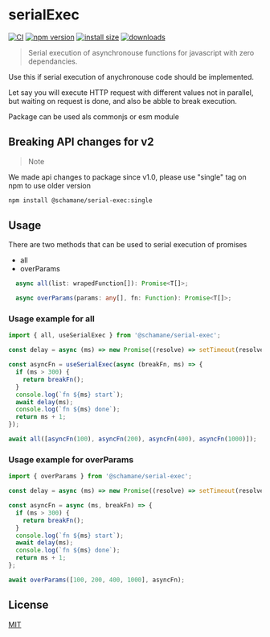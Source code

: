 # serialExec

[![CI][ci-image]][ci-url]
[![npm version][npm-image]][npm-url]
[![install size][install-size-image]][install-size-url]
[![downloads][download-badge]][npm-url]

> Serial execution of asynchronouse functions for javascript with zero dependancies.

Use this if serial execution of anychronouse code should be implemented.

Let say you will execute HTTP request with different values not in parallel, but waiting on request is done, and also be abble to break execution.

Package can be used als commonjs or esm module

## Breaking API changes for v2

> Note

We made api changes to package since v1.0, please use "single" tag on npm to use older version

```bash
npm install @schamane/serial-exec:single
```

## Usage

There are two methods that can be used to serial execution of promises

- all
- overParams

```typescript
  async all(list: wrapedFunction[]): Promise<T[]>;
```

```typescript
  async overParams(params: any[], fn: Function): Promise<T[]>;
```

### Usage example for all

```javascript
import { all, useSerialExec } from '@schamane/serial-exec';

const delay = async (ms) => new Promise((resolve) => setTimeout(resolve, ms));

const asyncFn = useSerialExec(async (breakFn, ms) => {
  if (ms > 300) {
    return breakFn();
  }
  console.log(`fn ${ms} start`);
  await delay(ms);
  console.log(`fn ${ms} done`);
  return ms + 1;
});

await all([asyncFn(100), asyncFn(200), asyncFn(400), asyncFn(1000)]);
```

### Usage example for overParams

```javascript
import { overParams } from '@schamane/serial-exec';

const delay = async (ms) => new Promise((resolve) => setTimeout(resolve, ms));

const asyncFn = async (ms, breakFn) => {
  if (ms > 300) {
    return breakFn();
  }
  console.log(`fn ${ms} start`);
  await delay(ms);
  console.log(`fn ${ms} done`);
  return ms + 1;
};

await overParams([100, 200, 400, 1000], asyncFn);
```

## License

[MIT](LICENSE.md)

[npm-url]: https://npmjs.org/package/@schamane/serial-exec
[npm-image]: https://img.shields.io/npm/v/@schamane/serial-exec.svg
[download-badge]: http://img.shields.io/npm/dm/@schamane/serial-exec.svg
[install-size-image]: https://packagephobia.com/badge?p=%40schamane%2Fserial-exec
[install-size-url]: https://packagephobia.now.sh/result?p=%40schamane%2Fserial-exec
[ci-image]: https://github.com/schamane/serialExec/actions/workflows/checkcode.yml/badge.svg?branch=main
[ci-url]: https://github.com/schamane/serialExec/actions

